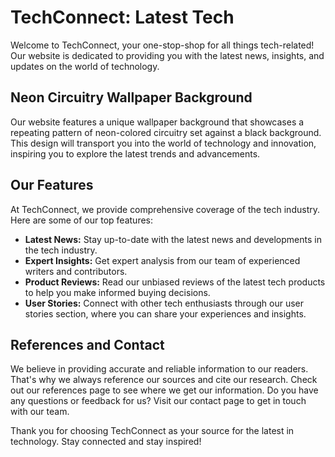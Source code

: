 <!--font:Open Sans-->

# TechConnect: Latest Tech

Welcome to TechConnect, your one-stop-shop for all things tech-related! Our website is dedicated to providing you with the latest news, insights, and updates on the world of technology. 

## Neon Circuitry Wallpaper Background

Our website features a unique wallpaper background that showcases a repeating pattern of neon-colored circuitry set against a black background. This design will transport you into the world of technology and innovation, inspiring you to explore the latest trends and advancements.

## Our Features

At TechConnect, we provide comprehensive coverage of the tech industry. Here are some of our top features:

- **Latest News:** Stay up-to-date with the latest news and developments in the tech industry.
- **Expert Insights:** Get expert analysis from our team of experienced writers and contributors.
- **Product Reviews:** Read our unbiased reviews of the latest tech products to help you make informed buying decisions.
- **User Stories:** Connect with other tech enthusiasts through our user stories section, where you can share your experiences and insights.

## References and Contact

We believe in providing accurate and reliable information to our readers. That's why we always reference our sources and cite our research. Check out our references page to see where we get our information. Do you have any questions or feedback for us? Visit our contact page to get in touch with our team.

Thank you for choosing TechConnect as your source for the latest in technology. Stay connected and stay inspired!

<!--

Write me content for website with wallpaper which alt text is:

"A wallpaper with a repeating pattern of neon-colored circuitry, set against a black background."

The name/title of the page should not be 1:1 copy of the alt text but rather a real content of the website which is using this wallpaper.

- Use markdown format 
- Start with heading
- Heading should be short and concise
- The content should look like a real website 
- The website should not be about the wallpaper, wallpaper is just a related background
- Heading should be contain work "wallpaper" or "background"
- Include real sections like references, contact, user stories, etc. use things relevant to the page purpose.
- Feel free to use structure like headings, bullets, numbering, blockquotes, paragraphs, horizontal lines, etc.
- You can use formatting like bold or _italic_
- You can include UTF-8 emojis
- Links should be only #hash anchors (and you can refer to the document itself)
- Do not include images


---


# TechConnect - Connecting you with the latest technology news and trends

Welcome to TechConnect, your go-to source for all things tech-related! Our website is dedicated to providing you with the latest news, insights, and updates on the world of technology. 

## Stay Connected with our Neon Circuitry Wallpaper Background

To keep you engaged and inspired while browsing our website, we have added a unique wallpaper background that features a repeating pattern of neon-colored circuitry set against a black background. This eye-catching design will transport you into the world of technology and innovation, inspiring you to explore the latest trends and advancements.

## Our Features

At TechConnect, we strive to provide you with the most comprehensive coverage of the tech industry. Here are some of our top features:

- **Latest News:** Stay up-to-date with the latest news and developments in the tech industry.
- **Expert Insights:** Get expert insights and analysis from our team of experienced writers and contributors.
- **Product Reviews:** Read our unbiased reviews of the latest tech products to help you make informed buying decisions.
- **User Stories:** Connect with other tech enthusiasts through our user stories section, where you can share your experiences and insights.

## References

We believe in providing accurate and reliable information to our readers. That's why we always reference our sources and cite our research. Check out our references page to see where we get our information.

## Contact Us

Do you have any questions or feedback for us? We would love to hear from you! Visit our contact page to get in touch with our team.

Thank you for choosing TechConnect as your source for tech news and insights. Stay connected and stay inspired!


---


Heading is too long, rewrite whole content.


---


# TechConnect - Your Source for the Latest Tech News and Insights

Welcome to TechConnect, your go-to source for all things tech-related! Our website is dedicated to providing you with the latest news, insights, and updates on the world of technology. 

## Neon Circuitry Wallpaper Background

To enhance your browsing experience, we have added a unique wallpaper background to our website. The wallpaper features a repeating pattern of neon-colored circuitry set against a black background, creating an eye-catching design that will transport you into the world of technology and innovation.

## Our Features

At TechConnect, we strive to provide you with the most comprehensive coverage of the tech industry. Here are some of our top features:

- **Latest News:** Stay up-to-date with the latest news and developments in the tech industry.
- **Expert Insights:** Get expert insights and analysis from our team of experienced writers and contributors.
- **Product Reviews:** Read our unbiased reviews of the latest tech products to help you make informed buying decisions.
- **User Stories:** Connect with other tech enthusiasts through our user stories section, where you can share your experiences and insights.

## References and Contact

We believe in providing accurate and reliable information to our readers. That's why we always reference our sources and cite our research. Check out our references page to see where we get our information. Do you have any questions or feedback for us? We would love to hear from you! Visit our contact page to get in touch with our team.

Thank you for choosing TechConnect as your source for tech news and insights. Stay connected and stay inspired!


---


Heading is too long, rewrite whole content.


---


# TechConnect - Your Source for the Latest Tech News and Insights

Welcome to TechConnect, your go-to source for all things tech-related! Our website is dedicated to providing you with the latest news, insights, and updates on the world of technology. 

## Neon Circuitry Wallpaper Background

We've added a unique wallpaper background to our website featuring a repeating pattern of neon-colored circuitry set against a black background. This design will transport you into the world of technology and innovation, inspiring you to explore the latest trends and advancements.

## Our Features

At TechConnect, we provide comprehensive coverage of the tech industry. Here are some of our top features:

- **Latest News:** Stay up-to-date with the latest news and developments in the tech industry.
- **Expert Insights:** Get expert analysis from our team of experienced writers and contributors.
- **Product Reviews:** Read our unbiased reviews of the latest tech products to help you make informed buying decisions.
- **User Stories:** Connect with other tech enthusiasts through our user stories section, where you can share your experiences and insights.

## References and Contact

We believe in providing accurate and reliable information to our readers. That's why we always reference our sources and cite our research. Check out our references page to see where we get our information. Do you have any questions or feedback for us? Visit our contact page to get in touch with our team.

Thank you for choosing TechConnect as your source for tech news and insights. Stay connected and stay inspired!


---


Heading is too long, rewrite whole content.


---


# TechConnect - Your Source for the Latest in Technology

Welcome to TechConnect, your one-stop-shop for all things tech-related! Our website is dedicated to providing you with the latest news, insights, and updates on the world of technology. 

## Neon Circuitry Wallpaper Background

Our website features a unique wallpaper background that showcases a repeating pattern of neon-colored circuitry set against a black background. This design will transport you into the world of technology and innovation, inspiring you to explore the latest trends and advancements.

## Our Features

At TechConnect, we provide comprehensive coverage of the tech industry. Here are some of our top features:

- **Latest News:** Stay up-to-date with the latest news and developments in the tech industry.
- **Expert Insights:** Get expert analysis from our team of experienced writers and contributors.
- **Product Reviews:** Read our unbiased reviews of the latest tech products to help you make informed buying decisions.
- **User Stories:** Connect with other tech enthusiasts through our user stories section, where you can share your experiences and insights.

## References and Contact

We believe in providing accurate and reliable information to our readers. That's why we always reference our sources and cite our research. Check out our references page to see where we get our information. Do you have any questions or feedback for us? Visit our contact page to get in touch with our team.

Thank you for choosing TechConnect as your source for the latest in technology. Stay connected and stay inspired!


---


Write me a Google font which is best fitting for the website.

Pick from the list:
- Montserrat
- Poppins
- IBM Plex Sans
- Great Vibes
- Lobster
- Raleway
- Exo 2
- Orbitron
- Roboto
- Playfair Display
- Open Sans
- Futura
- Barlow Condensed
- Inter
- Lato
- Dancing Script
- Alegreya


Write just the font name nothing else.


---


Open Sans

-->
